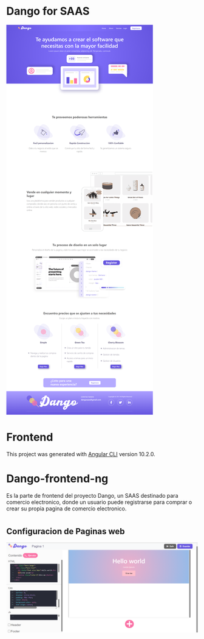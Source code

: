 # Dango for SAAS
![landingpage](https://github.com/paurv/dango-frontend-ng/blob/master/src/assets/img/landing.png?raw=true)

#

# Frontend

This project was generated with [Angular CLI](https://github.com/angular/angular-cli) version 10.2.0.

#

# Dango-frontend-ng
Es la parte de frontend del proyecto Dango, un SAAS destinado para comercio electronico, donde un usuario puede registrarse para comprar o crear su propia pagina de comercio electronico.

#

## Configuracion de Paginas web
![configpage](https://github.com/paurv/dango-frontend-ng/blob/master/src/assets/img/configuration_screen.png?raw=true)

#
